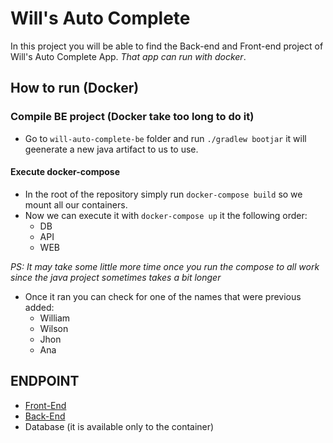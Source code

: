 # Will's Auto Complete

In this project you will be able to find the Back-end and Front-end project of Will's Auto Complete App. _That app can run with docker_.

## How to run (Docker)

### Compile BE project (Docker take too long to do it)

- Go to `will-auto-complete-be` folder and run `./gradlew bootjar` it will geenerate a new java artifact to us to use.

#### Execute docker-compose

- In the root of the repository simply run `docker-compose build` so we mount all our containers.
- Now we can execute it with `docker-compose up` it the following order:
  - DB
  - API
  - WEB

_PS: It may take some little more time once you run the compose to all work since the java project sometimes takes a bit longer_

- Once it ran you can check for one of the names that were previous added:
  - William
  - Wilson
  - Jhon
  - Ana

## ENDPOINT

- [Front-End](http://localhost:3000/)
- [Back-End](http://localhost:8081/)
- Database (it is available only to the container)

